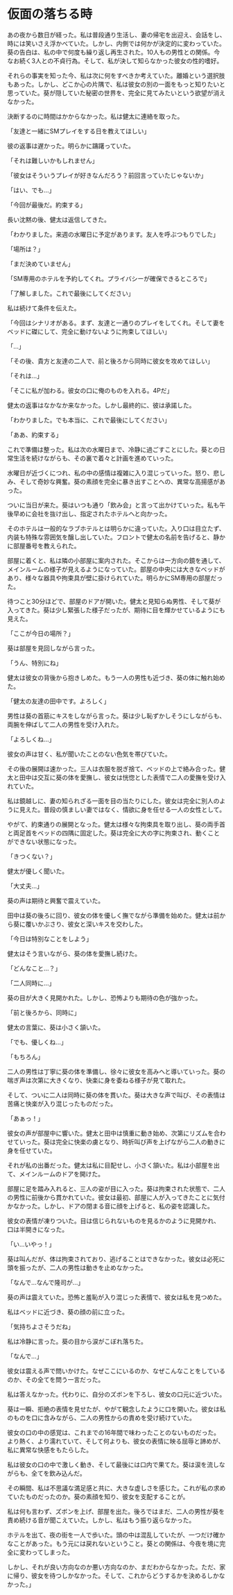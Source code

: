 # 仮面の落ちる時

あの夜から数日が経った。私は普段通り生活し、妻の帰宅を出迎え、会話をし、時には笑いさえ浮かべていた。しかし、内側では何かが決定的に変わっていた。葵の告白は、私の中で何度も繰り返し再生された。10人もの男性との関係。今なお続く3人との不貞行為。そして、私が決して知らなかった彼女の性的嗜好。

それらの事実を知った今、私は次に何をすべきか考えていた。離婚という選択肢もあった。しかし、どこか心の片隅で、私は彼女の別の一面をもっと知りたいと思っていた。葵が隠していた秘密の世界を、完全に見てみたいという欲望が消えなかった。

決断するのに時間はかからなかった。私は健太に連絡を取った。

「友達と一緒にSMプレイをする日を教えてほしい」

彼の返事は遅かった。明らかに躊躇っていた。

「それは難しいかもしれません」

「彼女はそういうプレイが好きなんだろう？前回言っていたじゃないか」

「はい、でも…」

「今回が最後だ。約束する」

長い沈黙の後、健太は返信してきた。

「わかりました。来週の水曜日に予定があります。友人を呼ぶつもりでした」

「場所は？」

「まだ決めていません」

「SM専用のホテルを予約してくれ。プライバシーが確保できるところで」

「了解しました。これで最後にしてください」

私は続けて条件を伝えた。

「今回はシナリオがある。まず、友達と一通りのプレイをしてくれ。そして妻をベッドに磔にして、完全に動けないように拘束してほしい」

「…」

「その後、貴方と友達の二人で、前と後ろから同時に彼女を攻めてほしい」

「それは…」

「そこに私が加わる。彼女の口に俺のものを入れる。4Pだ」

健太の返事はなかなか来なかった。しかし最終的に、彼は承諾した。

「わかりました。でも本当に、これで最後にしてください」

「ああ、約束する」

これで準備は整った。私は次の水曜日まで、冷静に過ごすことにした。葵との日常生活を続けながらも、その裏で着々と計画を進めていった。

水曜日が近づくにつれ、私の中の感情は複雑に入り混じっていった。怒り、悲しみ、そして奇妙な興奮。葵の素顔を完全に暴き出すことへの、異常な高揚感があった。

ついに当日が来た。葵はいつも通り「飲み会」と言って出かけていった。私も午後早めに会社を抜け出し、指定されたホテルへと向かった。

そのホテルは一般的なラブホテルとは明らかに違っていた。入り口は目立たず、内装も特殊な雰囲気を醸し出していた。フロントで健太の名前を告げると、静かに部屋番号を教えられた。

部屋に着くと、私は隣の小部屋に案内された。そこからは一方向の鏡を通して、メインルームの様子が見えるようになっていた。部屋の中央には大きなベッドがあり、様々な器具や拘束具が壁に掛けられていた。明らかにSM専用の部屋だった。

待つこと30分ほどで、部屋のドアが開いた。健太と見知らぬ男性、そして葵が入ってきた。葵は少し緊張した様子だったが、期待に目を輝かせているようにも見えた。

「ここが今日の場所？」

葵は部屋を見回しながら言った。

「うん、特別にね」

健太は彼女の背後から抱きしめた。もう一人の男性も近づき、葵の体に触れ始めた。

「健太の友達の田中です。よろしく」

男性は葵の首筋にキスをしながら言った。葵は少し恥ずかしそうにしながらも、両腕を伸ばして二人の男性を受け入れた。

「よろしくね…」

彼女の声は甘く、私が聞いたことのない色気を帯びていた。

その後の展開は速かった。三人は衣服を脱ぎ捨て、ベッドの上で絡み合った。健太と田中は交互に葵の体を愛撫し、彼女は恍惚とした表情で二人の愛撫を受け入れていた。

私は鏡越しに、妻の知られざる一面を目の当たりにした。彼女は完全に別人のように見えた。普段の慎ましい妻ではなく、情欲に身を任せる一人の女性として。

やがて、約束通りの展開となった。健太は様々な拘束具を取り出し、葵の両手首と両足首をベッドの四隅に固定した。葵は完全に大の字に拘束され、動くことができない状態になった。

「きつくない？」

健太が優しく聞いた。

「大丈夫…」

葵の声は期待と興奮で震えていた。

田中は葵の後ろに回り、彼女の体を優しく撫でながら準備を始めた。健太は前から葵に覆いかぶさり、彼女と深いキスを交わした。

「今日は特別なことをしよう」

健太はそう言いながら、葵の体を愛撫し続けた。

「どんなこと…？」

「二人同時に…」

葵の目が大きく見開かれた。しかし、恐怖よりも期待の色が強かった。

「前と後ろから、同時に」

健太の言葉に、葵は小さく頷いた。

「でも、優しくね…」

「もちろん」

二人の男性は丁寧に葵の体を準備し、徐々に彼女を高みへと導いていった。葵の喘ぎ声は次第に大きくなり、快楽に身を委ねる様子が見て取れた。

そして、ついに二人は同時に葵の体を貫いた。葵は大きな声で叫び、その表情は苦痛と快楽が入り混じったものだった。

「あぁっ！」

彼女の声が部屋中に響いた。健太と田中は慎重に動き始め、次第にリズムを合わせていった。葵は完全に快楽の虜となり、時折叫び声を上げながら二人の動きに身を任せていた。

それが私の出番だった。健太は私に目配せし、小さく頷いた。私は小部屋を出て、メインルームのドアを開けた。

部屋に足を踏み入れると、三人の姿が目に入った。葵は拘束された状態で、二人の男性に前後から貫かれていた。彼女は最初、部屋に人が入ってきたことに気付かなかった。しかし、ドアの閉まる音に顔を上げると、私の姿を認識した。

彼女の表情が凍りついた。目は信じられないものを見るかのように見開かれ、口は半開きになった。

「い…いやっ！」

葵は叫んだが、体は拘束されており、逃げることはできなかった。彼女は必死に頭を振ったが、二人の男性は動きを止めなかった。

「なんで…なんで隆司が…」

葵の声は震えていた。恐怖と羞恥が入り混じった表情で、彼女は私を見つめた。

私はベッドに近づき、葵の顔の前に立った。

「気持ちよさそうだね」

私は冷静に言った。葵の目から涙がこぼれ落ちた。

「なんで…」

彼女は震える声で問いかけた。なぜここにいるのか、なぜこんなことをしているのか、その全てを問う一言だった。

私は答えなかった。代わりに、自分のズボンを下ろし、彼女の口元に近づいた。

葵は一瞬、拒絶の表情を見せたが、やがて観念したように口を開いた。彼女は私のものを口に含みながら、二人の男性からの責めを受け続けていた。

彼女の口の中の感覚は、これまでの16年間で味わったことのないものだった。より熱く、より濡れていて、そして何よりも、彼女の表情に映る屈辱と諦めが、私に異常な快感をもたらした。

私は彼女の口の中で激しく動き、そして最後には口内で果てた。葵は涙を流しながらも、全てを飲み込んだ。

その瞬間、私は不思議な満足感と共に、大きな虚しさを感じた。これが私の求めていたものだったのか。葵の素顔を知り、彼女を支配することが。

私は何も言わず、ズボンを上げ、部屋を出た。後ろではまだ、二人の男性が葵を責め続ける音が聞こえていた。しかし、私はもう振り返らなかった。

ホテルを出て、夜の街を一人で歩いた。頭の中は混乱していたが、一つだけ確かなことがあった。もう元には戻れないということ。葵との関係は、今夜を境に完全に変わってしまった。

しかし、それが良い方向なのか悪い方向なのか、まだわからなかった。ただ、家に帰り、彼女を待つしかなかった。そして、これからどうするかを決めるしかなかった。」